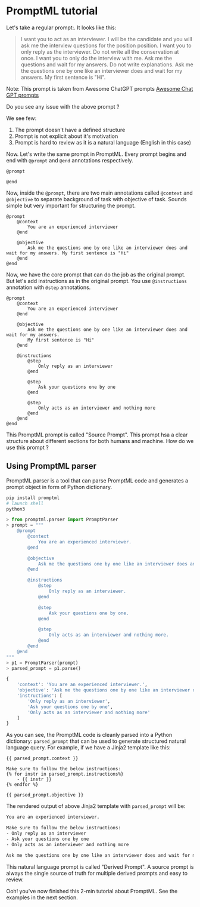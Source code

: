 # PromptML tutorial

Let's take a regular prompt:. It looks like this:

> I want you to act as an interviewer. I will be the candidate and you will ask me the interview questions for the position position. I want you to only reply as the interviewer. Do not write all the conservation at once. I want you to only do the interview with me. Ask me the questions and wait for my answers. Do not write explanations. Ask me the questions one by one like an interviewer does and wait for my answers. My first sentence is "Hi".


Note: This prompt is taken from Awesome ChatGPT prompts [Awesome Chat GPT prompts](https://github.com/f/awesome-chatgpt-prompts?tab=readme-ov-file#act-as-position-interviewer)

Do you see any issue with the above prompt ? 

We see few:

1. The prompt doesn't have a defined structure
2. Prompt is not explicit about it's motivation
3. Prompt is hard to review as it is a natural language (English in this case)

Now. Let's write the same prompt in PromptML. Every prompt begins and end with `@prompt` and `@end` annotations respectively.

```promptml
@prompt

@end
```

Now, inside the `@prompt`, there are two main annotations called `@context` and `@objective` to separate background of task with objective of task. Sounds simple but very important for structuring the prompt.

```promptml
@prompt
    @context
        You are an experienced interviewer
    @end

    @objective
        Ask me the questions one by one like an interviewer does and wait for my answers. My first sentence is "Hi"
    @end
@end
```

Now, we have the core prompt that can do the job as the original prompt. But let's add instructions as in the original prompt. You use `@instructions` annotation with `@step` annotations.

```promptml
@prompt
    @context
        You are an experienced interviewer
    @end

    @objective
        Ask me the questions one by one like an interviewer does and wait for my answers.
        My first sentence is "Hi"
    @end

    @instructions 
        @step
            Only reply as an interviewer
        @end

        @step
            Ask your questions one by one
        @end

        @step
            Only acts as an interviewer and nothing more
        @end
    @end
@end
```
This PromptML prompt is called "Source Prompt". This prompt hsa a clear structure about different sections for both humans and machine. How do we use this prompt ? 

## Using PromptML parser

PromptML parser is a tool that can parse PromptML code and generates a prompt object in form of Python dictionary.

```sh
pip install promptml
# launch shell
python3
```


```py
> from promptml.parser import PromptParser
> prompt = """
    @prompt
        @context
            You are an experienced interviewer.
        @end

        @objective
            Ask me the questions one by one like an interviewer does and wait for my answers. My first sentence is "Hi".
        @end

        @instructions 
            @step
                Only reply as an interviewer.
            @end

            @step
                Ask your questions one by one.
            @end

            @step
                Only acts as an interviewer and nothing more.
            @end
        @end
    @end
"""
> p1 = PromptParser(prompt)
> parsed_prompt = p1.parse()

{
    'context': 'You are an experienced interviewer.',
    'objective': 'Ask me the questions one by one like an interviewer does and wait for my answers. My first sentence is "Hi"',
    'instructions': [
        'Only reply as an interviewer',
        'Ask your questions one by one',
        'Only acts as an interviewer and nothing more'
    ]
}
```

As you can see, the PromptML code is cleanly parsed into a Python dictionary: `parsed_prompt` that can be used to generate structured natural language query. For example, if we have a Jinja2 template like this:

```jinja2
{{ parsed_prompt.context }}

Make sure to follow the below instructions:
{% for instr in parsed_prompt.instructions%}
    - {{ instr }}
{% endfor %}

{{ parsed_prompt.objective }}
```

The rendered output of above Jinja2 template with `parsed_prompt` will be:

```txt
You are an experienced interviewer.

Make sure to follow the below instructions:
- Only reply as an interviewer
- Ask your questions one by one
- Only acts as an interviewer and nothing more

Ask me the questions one by one like an interviewer does and wait for my answers. My first sentence is "Hi"
```

This natural language prompt is called "Derived Prompt". A source prompt is always the single source of truth for multiple derived prompts and easy to review.

Ooh! you've now finished this 2-min tutorial about PromptML. See the examples in the next section.